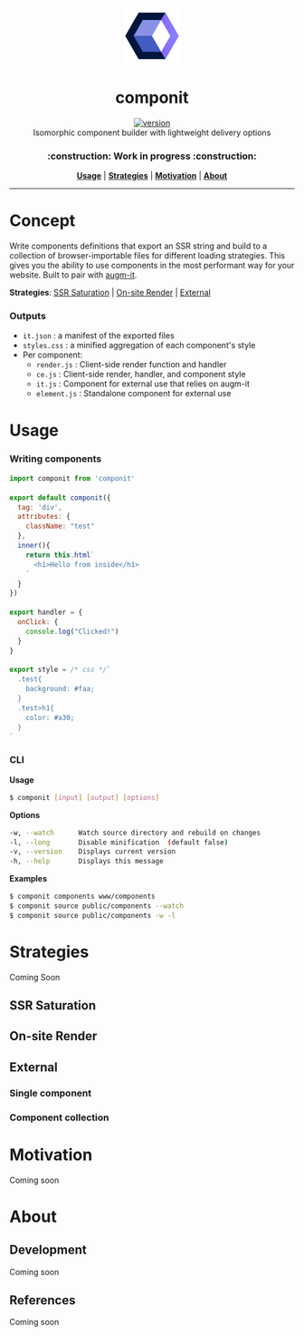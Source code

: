<div align="center">
  <img src="https://github.com/marshallcb/componit/raw/master/componit.png" alt="componit" width="100" />
</div>

<h1 align="center">componit</h1>
<div align="center">
  <a href="https://npmjs.org/package/componit">
    <img src="https://badgen.now.sh/npm/v/componit" alt="version" />
  </a>
</div>

<div align="center">Isomorphic component builder with lightweight delivery options</div>
<h3 align="center">:construction: Work in progress :construction:</h3>
<div align="center">
  <a href="#Usage"><b>Usage</b></a> | 
  <a href="#Strategies"><b>Strategies</b></a> | 
  <a href="#Motivation"><b>Motivation</b></a> | 
  <a href="#About"><b>About</b></a>
</div>

---

# Concept

Write components definitions that export an SSR string and build to a collection of browser-importable files for different loading strategies. This gives you the ability to use components in the most performant way for your website. Built to pair with [augm-it](https://github.com/augm-dev/augm-it).

**Strategies**: [SSR Saturation](#SSR-Saturation) | [On-site Render](#On-site-Render) | [External](#External)

### Outputs
- `it.json` : a manifest of the exported files
- `styles.css` : a minified aggregation of each component's style
- Per component:
  - `render.js` : Client-side render function and handler
  - `ce.js` : Client-side render, handler, and component style
  - `it.js` : Component for external use that relies on augm-it
  - `element.js` : Standalone component for external use

# Usage

### Writing components

```js
import componit from 'componit'

export default componit({
  tag: 'div',
  attributes: {
    className: "test"
  },
  inner(){
    return this.html`
      <h1>Hello from inside</h1>
    `
  }
})

export handler = {
  onClick: {
    console.log("Clicked!")
  }
}

export style = /* css */`
  .test{
    background: #faa;
  }
  .test>h1{
    color: #a30;
  }
`
```

### CLI

**Usage**
```bash
$ componit [input] [output] [options]
```

**Options**
```bash
-w, --watch      Watch source directory and rebuild on changes
-l, --long       Disable minification  (default false)
-v, --version    Displays current version
-h, --help       Displays this message
```

**Examples**
```bash
$ componit components www/components
$ componit source public/components --watch
$ componit source public/components -w -l
```

# Strategies
Coming Soon

## SSR Saturation

## On-site Render

## External

### Single component

### Component collection

# Motivation
Coming soon

# About

## Development
Coming soon

## References
Coming soon